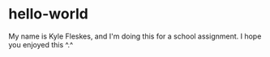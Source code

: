 # hello-world
My name is Kyle Fleskes, and I'm doing this for a school assignment. I hope you enjoyed this ^.^
